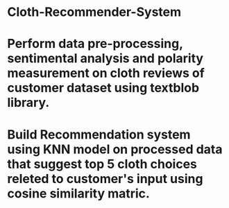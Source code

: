 # Cloth-Recommender-System
# Perform data pre-processing, sentimental analysis and polarity measurement on cloth reviews of customer dataset using textblob library.
# Build Recommendation system using KNN model on processed data that suggest top 5 cloth choices releted to customer's input using cosine similarity matric.
